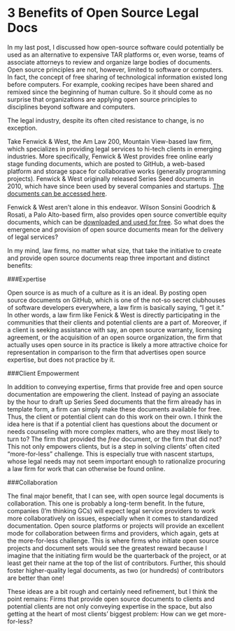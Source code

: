 3 Benefits of Open Source Legal Docs
=========================================

In my last post, I discussed how open-source software could potentially be used as an alternative to expensive TAR platforms or, even worse, teams of associate attorneys to review and organize large bodies of documents. Open source principles are not, however, limited to software or computers. In fact, the concept of free sharing of technological information existed long before computers. For example, cooking recipes have been shared and remixed since the beginning of human culture. So it should come as no surprise that organizations are applying open source principles to disciplines beyond software and computers.

The legal industry, despite its often cited resistance to change, is no exception.

Take Fenwick & West, the Am Law 200, Mountain View-based law firm, which specializes in providing legal services to hi-tech clients in emerging industries. More specifically, Fenwick & West provides free online early stage funding documents, which are posted to GitHub, a web-based platform and storage space for collaborative works (generally programming projects). Fenwick & West originally released Series Seed documents in 2010, which have since been used by several companies and startups. [The documents can be accessed here](https://github.com/seriesseed).

Fenwick & West aren’t alone in this endeavor. Wilson Sonsini Goodrich & Rosati, a Palo Alto-based firm, also provides open source convertible equity documents, which can be [downloaded and used for free](http://www.convertibleequity.com/). So what does the emergence and provision of open source documents mean for the delivery of legal services?

In my mind, law firms, no matter what size, that take the initiative to create and provide open source documents reap three important and distinct benefits:

###Expertise

Open source is as much of a culture as it is an ideal. By posting open source documents on GitHub, which is one of the not-so secret clubhouses of software developers everywhere, a law firm is basically saying, “I get it.” In other words, a law firm like Fenick & West is directly participating in the communities that their clients and potential clients are a part of. Moreover, if a client is seeking assistance with say, an open source warranty, licensing agreement, or the acquisition of an open source organization, the firm that actually uses open source in its practice is likely a more attractive choice for representation in comparison to the firm that advertises open source expertise, but does not practice by it.

###Client Empowerment

In addition to conveying expertise, firms that provide free and open source documentation are empowering the client. Instead of paying an associate by the hour to draft up Series Seed documents that the firm already has in template form, a firm can simply make these documents available for free. Thus, the client or potential client can do this work on their own. I think the idea here is that if a potential client has questions about the document or needs counseling with more complex matters, who are they most likely to turn to? The firm that provided the *free* document, or the firm that did not? This not only empowers clients, but is a step in solving clients’ often cited “more-for-less” challenge. This is especially true with nascent startups, whose legal needs may not seem important enough to rationalize procuring a law firm for work that can otherwise be found online.

###Collaboration

The final major benefit, that I can see, with open source legal documents is collaboration. This one is probably a long-term benefit. In the future, companies (I’m thinking GCs) will expect legal service providers to work more collaboratively on issues, especially when it comes to standardized documentation. Open source platforms or projects will provide an excellent mode for collaboration between firms and providers, which again, gets at the more-for-less challenge. This is where firms who initiate open source projects and document sets would see the greatest reward because I imagine that the initiating firm would be the quarterback of the project, or at least get their name at the top of the list of contributors. Further, this should foster higher-quality legal documents, as two (or hundreds) of contributors are better than one!

These ideas are a bit rough and certainly need refinement, but I think the point remains: Firms that provide open source documents to clients and potential clients are not only conveying expertise in the space, but also getting at the heart of most clients’ biggest problem: How can we get more-for-less?
